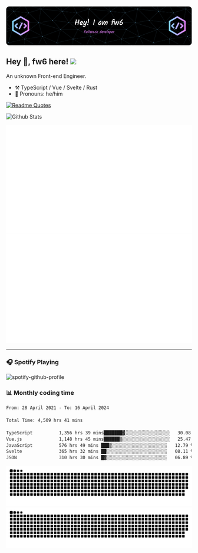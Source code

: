 ![Header](github-header-image.png)

## Hey 👋, fw6 here! <img src="https://github.githubassets.com/images/mona-whisper.gif" height="24" />


An unknown Front-end Engineer.

-   :hammer_and_pick: TypeScript / Vue / Svelte / Rust
-   :man: Pronouns: he/him


[![Readme Quotes](https://quotes-github-readme.vercel.app/api?type=horizontal&theme=algolia)](https://github.com/piyushsuthar/github-readme-quotes)



![Github Stats](https://github-readme-stats.vercel.app/api?username=fw6&bg_color=30,e96443,904e95&title_color=fff&text_color=fff)

![](https://raw.githubusercontent.com/fw6/github-stats-transparent/output/generated/overview.svg)
![](https://raw.githubusercontent.com/fw6/github-stats-transparent/output/generated/languages.svg)


---

### 🎧 Spotify Playing

<!-- ![spotify-github-profile](/img/default.svg) -->

![spotify-github-profile](https://spotify-github-profile.vercel.app/api/view.svg?uid=r6wn4hdvypv0lkzyrj0e0pjct&cover_image=true&theme=default&show_offline=true&background_color=9a10ad&interchange=true&bar_color_cover=true)



### :bar_chart: Monthly coding time 

<!--START_SECTION:waka-->

```txt
From: 28 April 2021 - To: 16 April 2024

Total Time: 4,509 hrs 41 mins

TypeScript          1,356 hrs 39 mins███████▓░░░░░░░░░░░░░░░░░   30.08 %
Vue.js              1,148 hrs 45 mins██████▒░░░░░░░░░░░░░░░░░░   25.47 %
JavaScript          576 hrs 49 mins ███▒░░░░░░░░░░░░░░░░░░░░░   12.79 %
Svelte              365 hrs 32 mins ██░░░░░░░░░░░░░░░░░░░░░░░   08.11 %
JSON                310 hrs 30 mins █▓░░░░░░░░░░░░░░░░░░░░░░░   06.89 %
```

<!--END_SECTION:waka-->




![github contribution grid snake animation](https://raw.githubusercontent.com/platane/platane/output/github-contribution-grid-snake-dark.svg#gh-dark-mode-only)![github contribution grid snake animation](https://raw.githubusercontent.com/platane/platane/output/github-contribution-grid-snake.svg#gh-light-mode-only)
